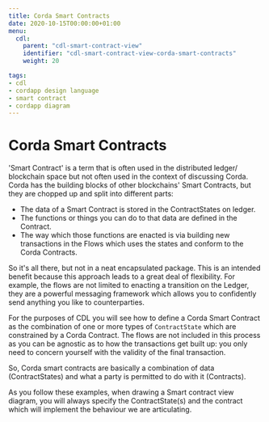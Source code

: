 ```yaml
---
title: Corda Smart Contracts
date: 2020-10-15T00:00:00+01:00
menu:
  cdl:
    parent: "cdl-smart-contract-view"
    identifier: "cdl-smart-contract-view-corda-smart-contracts"
    weight: 20

tags:
- cdl
- cordapp design language
- smart contract
- cordapp diagram
---
```



# Corda Smart Contracts

'Smart Contract' is a term that is often used in the distributed ledger/ blockchain space but not often used in the context of discussing Corda. Corda has the building blocks of other blockchains' Smart Contracts, but they are chopped up and split into different parts:

* The data of a Smart Contract is stored in the ContractStates on ledger.
* The functions or things you can do to that data are defined in the Contract.
* The way which those functions are enacted is via building new transactions in the Flows which uses the states and conform to the Corda Contracts.

So it's all there, but not in a neat encapsulated package. This is an intended benefit because this approach leads to a great deal of flexibility. For example, the flows are not limited to enacting a transition on the Ledger, they are a powerful messaging framework which allows you to confidently send anything you like to counterparties.

For the purposes of CDL you will see how to define a Corda Smart Contract as the combination of one or more types of `ContractState` which are constrained by a Corda Contract. The flows are not included in this process as you can be agnostic as to how the transactions get built up: you only need to concern yourself with the validity of the final transaction.

So, Corda smart contracts are basically a combination of data (ContractStates) and what a party is permitted to do with it (Contracts).

As you follow these examples, when drawing a Smart contract view diagram, you will always specify the ContractState(s) and the contract which will implement the behaviour we are articulating.
